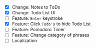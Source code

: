 - [x] Change: Notes to ToDo
- [x] Change: Todo List UI
- [ ] Feature: `Enter` keystroke
- [x] Feature: Click `Todo's` to hide Todo List
- [ ] Feature: Pomodoro Timer
- [ ] Feature: Change category of phrases
- [ ] Localization